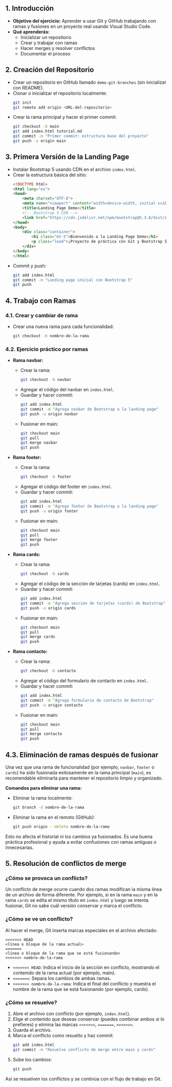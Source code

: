 ## 1. Introducción
- **Objetivo del ejercicio:** Aprender a usar Git y GitHub trabajando con ramas y fusiones en un proyecto real usando Visual Studio Code.
- **Qué aprenderás:**
	- Inicializar un repositorio
	- Crear y trabajar con ramas
	- Hacer merges y resolver conflictos
	- Documentar el proceso

## 2. Creación del Repositorio
- Crear un repositorio en GitHub llamado `demo-git-branches` (sin inicializar con README).
- Clonar o inicializar el repositorio localmente:
	```bash
	git init
	git remote add origin <URL-del-repositorio>
	```
- Crear la rama principal y hacer el primer commit:
	```bash
	git checkout -b main
	git add index.html tutorial.md
	git commit -m "Primer commit: estructura base del proyecto"
	git push -u origin main
	```

## 3. Primera Versión de la Landing Page
- Instalar Bootstrap 5 usando CDN en el archivo `index.html`.
- Crear la estructura básica del sitio:
	```html
	<!DOCTYPE html>
	<html lang="es">
	<head>
		<meta charset="UTF-8">
		<meta name="viewport" content="width=device-width, initial-scale=1.0">
		<title>Landing Page Demo</title>
		<!-- Bootstrap 5 CDN -->
		<link href="https://cdn.jsdelivr.net/npm/bootstrap@5.3.8/dist/css/bootstrap.min.css" rel="stylesheet">
	</head>
	<body>
		<div class="container">
			<h1 class="mt-5">Bienvenido a la Landing Page Demo</h1>
			<p class="lead">¡Proyecto de práctica con Git y Bootstrap 5!</p>
		</div>
	</body>
	</html>
	```
- Commit y push:
	```bash
	git add index.html
	git commit -m "Landing page inicial con Bootstrap 5"
	git push
	```

## 4. Trabajo con Ramas

### 4.1. Crear y cambiar de rama
- Crear una nueva rama para cada funcionalidad:
	```bash
	git checkout -b nombre-de-la-rama
	```

### 4.2. Ejercicio práctico por ramas

- **Rama navbar:**
	- Crear la rama:
		```bash
		git checkout -b navbar
		```
	- Agregar el código del navbar en `index.html`.
	- Guardar y hacer commit:
		```bash
		git add index.html
		git commit -m "Agrega navbar de Bootstrap a la landing page"
		git push -u origin navbar
		```
	- Fusionar en main:
		```bash
		git checkout main
		git pull
		git merge navbar
		git push
		```

- **Rama footer:**
	- Crear la rama:
		```bash
		git checkout -b footer
		```
	- Agregar el código del footer en `index.html`.
	- Guardar y hacer commit:
		```bash
		git add index.html
		git commit -m "Agrega footer de Bootstrap a la landing page"
		git push -u origin footer
		```
	- Fusionar en main:
		```bash
		git checkout main
		git pull
		git merge footer
		git push
		```

- **Rama cards:**
	- Crear la rama:
		```bash
		git checkout -b cards
		```
	- Agregar el código de la sección de tarjetas (cards) en `index.html`.
	- Guardar y hacer commit:
		```bash
		git add index.html
		git commit -m "Agrega sección de tarjetas (cards) de Bootstrap"
		git push -u origin cards
		```
	- Fusionar en main:
		```bash
		git checkout main
		git pull
		git merge cards
		git push
		```

- **Rama contacto:**
	- Crear la rama:
		```bash
		git checkout -b contacto
		```
	- Agregar el código del formulario de contacto en `index.html`.
	- Guardar y hacer commit:
		```bash
		git add index.html
		git commit -m "Agrega formulario de contacto de Bootstrap"
		git push -u origin contacto
		```
	- Fusionar en main:
		```bash
		git checkout main
		git pull
		git merge contacto
		git push
		```

## 4.3. Eliminación de ramas después de fusionar

Una vez que una rama de funcionalidad (por ejemplo, `navbar`, `footer` o `cards`) ha sido fusionada exitosamente en la rama principal (`main`), es recomendable eliminarla para mantener el repositorio limpio y organizado.

**Comandos para eliminar una rama:**

- Eliminar la rama localmente:
	```bash
	git branch -d nombre-de-la-rama
	```
- Eliminar la rama en el remoto (GitHub):
	```bash
	git push origin --delete nombre-de-la-rama
	```

Esto no afecta el historial ni los cambios ya fusionados. Es una buena práctica profesional y ayuda a evitar confusiones con ramas antiguas o innecesarias.

## 5. Resolución de conflictos de merge

### ¿Cómo se provoca un conflicto?

Un conflicto de merge ocurre cuando dos ramas modifican la misma línea de un archivo de forma diferente. Por ejemplo, si en la rama `main` y en la rama `cards` se edita el mismo título en `index.html` y luego se intenta fusionar, Git no sabe cuál versión conservar y marca el conflicto.

### ¿Cómo se ve un conflicto?

Al hacer el merge, Git inserta marcas especiales en el archivo afectado:

```
<<<<<<< HEAD
<línea o bloque de la rama actual>
=======
<línea o bloque de la rama que se está fusionando>
>>>>>>> nombre-de-la-rama
```

- `<<<<<<< HEAD`: Indica el inicio de la sección en conflicto, mostrando el contenido de la rama actual (por ejemplo, main).
- `=======`: Separa los cambios de ambas ramas.
- `>>>>>>> nombre-de-la-rama`: Indica el final del conflicto y muestra el nombre de la rama que se está fusionando (por ejemplo, cards).

### ¿Cómo se resuelve?

1. Abre el archivo con conflicto (por ejemplo, `index.html`).
2. Elige el contenido que deseas conservar (puedes combinar ambos si lo prefieres) y elimina las marcas `<<<<<<<`, `=======`, `>>>>>>>`.
3. Guarda el archivo.
4. Marca el conflicto como resuelto y haz commit:
	```bash
	git add index.html
	git commit -m "Resuelve conflicto de merge entre main y cards"
	```
5. Sube los cambios:
	```bash
	git push
	```

Así se resuelven los conflictos y se continúa con el flujo de trabajo en Git.